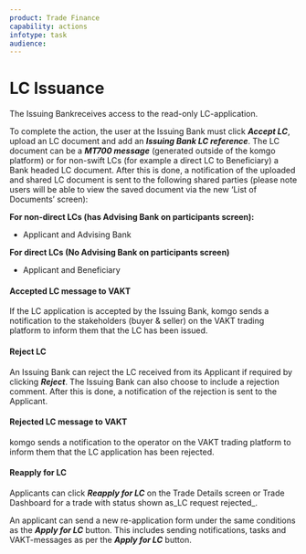 ```yaml
---
product: Trade Finance
capability: actions
infotype: task
audience:
---
```


# LC Issuance

The Issuing Bankreceives access to the read-only LC-application.

To complete the action, the user at the Issuing Bank must click _**Accept LC**_, upload an LC document and add an _**Issuing Bank LC reference**_. The LC document can be a _**MT700 message**_ (generated outside of the komgo platform) or for non-swift LCs (for example a direct LC to Beneficiary) a Bank headed LC document. After this is done, a notification of the uploaded and shared LC document is sent to the following  shared parties (please note users will be able to view the saved document via the new ‘List of Documents’ screen):

**For non-direct LCs (has Advising Bank on participants screen):**

* Applicant and Advising Bank

**For direct LCs (No Advising Bank on participants screen)**

* Applicant and Beneficiary

#### Accepted LC message to VAKT

If the LC application is accepted by the Issuing Bank, komgo sends a notification to the stakeholders \(buyer &amp; seller\) on the VAKT trading platform to inform them that the LC has been issued.

#### Reject LC

An Issuing Bank can reject the LC received from its Applicant if required by clicking _**Reject**_. The Issuing Bank can also choose to include a rejection comment. After this is done, a notification of the rejection is sent to the Applicant.

#### Rejected LC message to VAKT

komgo sends a notification to the operator on the VAKT trading platform to inform them that the LC application has been rejected.

#### Reapply for LC

Applicants can click _**Reapply for LC**_ on the Trade Details screen or Trade Dashboard for a trade with status shown as_LC request rejected_.

An applicant can send a new re-application form under the same conditions as the _**Apply for LC**_ button. This includes sending notifications, tasks and VAKT-messages as per the _**Apply for LC**_ button.
